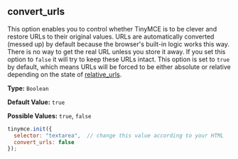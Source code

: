## convert_urls

This option enables you to control whether TinyMCE is to be clever and restore URLs to their original values. URLs are automatically converted (messed up) by default because the browser's built-in logic works this way. There is no way to get the real URL unless you store it away. If you set this option to `false` it will try to keep these URLs intact. This option is set to `true` by default, which means URLs will be forced to be either absolute or relative depending on the state of [relative_urls](#relative_urls).

**Type:** `Boolean`

**Default Value:** `true`

**Possible Values:** `true`, `false`

```js
tinymce.init({
  selector: "textarea",  // change this value according to your HTML
  convert_urls: false
});
```
